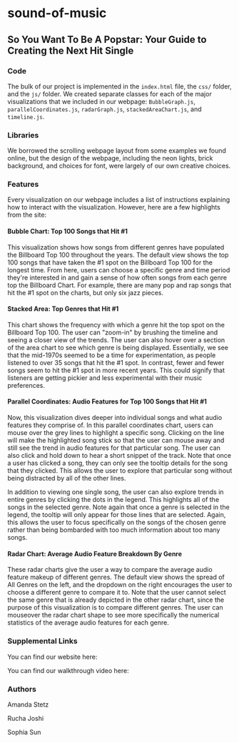 # sound-of-music

## So You Want To Be A Popstar: Your Guide to Creating the Next Hit Single

### Code

The bulk of our project is implemented in the `index.html` file, the `css/` folder, and the `js/` folder. We created separate classes for each of the major visualizations that we included in our webpage: `BubbleGraph.js`, `parallelCoordinates.js`, `radarGraph.js`, `stackedAreaChart.js`, and `timeline.js`. 

### Libraries

We borrowed the scrolling webpage layout from some examples we found online, but the design of the webpage, including the neon lights, brick background, and choices for font, were largely of our own creative choices.

### Features

Every visualization on our webpage includes a list of instructions explaining how to interact with the visualization. However, here are a few highlights from the site:

#### Bubble Chart: Top 100 Songs that Hit #1

This visualization shows how songs from different genres have populated the Billboard Top 100 throughout the years. The default view shows the top 100 songs that have taken the #1 spot on the Billboard Top 100 for the longest time. From here, users can choose a specific genre and time period they're interested in and gain a sense of how often songs from each genre top the Billboard Chart. For example, there are many pop and rap songs that hit the #1 spot on the charts, but only six jazz pieces. 

#### Stacked Area: Top Genres that Hit #1

This chart shows the frequency with which a genre hit the top spot on the Billboard Top 100. The user can "zoom-in" by brushing the timeline and seeing a closer view of the trends. The user can also hover over a section of the area chart to see which genre is being displayed. Essentially, we see that the mid-1970s seemed to be a time for experimentation, as people listened to over 35 songs that hit the #1 spot. In contrast, fewer and fewer songs seem to hit the #1 spot in more recent years. This could signify that listeners are getting pickier and less experimental with their music preferences.

#### Parallel Coordinates: Audio Features for Top 100 Songs that Hit #1

Now, this visualization dives deeper into individual songs and what audio features they comprise of. In this parallel coordinates chart, users can mouse over the grey lines to highlight a specific song. Clicking on the line will make the highlighted song stick so that the user can mouse away and still see the trend in audio features for that particular song. The user can also click and hold down to hear a short snippet of the track. Note that once a user has clicked a song, they can only see the tooltip details for the song that they clicked. This allows the user to explore that particular song without being distracted by all of the other lines.

In addition to viewing one single song, the user can also explore trends in entire genres by clicking the dots in the legend. This highlights all of the songs in the selected genre. Note again that once a genre is selected in the legend, the tooltip will only appear for those lines that are selected. Again, this allows the user to focus specifically on the songs of the chosen genre rather than being bombarded with too much information about too many songs.

#### Radar Chart: Average Audio Feature Breakdown By Genre

These radar charts give the user a way to compare the average audio feature makeup of different genres. The default view shows the spread of All Genres on the left, and the dropdown on the right encourages the user to choose a different genre to compare it to. Note that the user cannot select the same genre that is already depicted in the other radar chart, since the purpose of this visualization is to compare different genres. The user can mouseover the radar chart shape to see more specifically the numerical statistics of the average audio features for each genre.

### Supplemental Links
You can find our website here:

You can find our walkthrough video here:

### Authors
Amanda Stetz

Rucha Joshi

Sophia Sun


